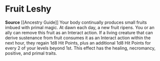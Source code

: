 ﻿---
id: '100'
name: Fruit Leshy
rarity: Common
source: '[[DATABASE/source/Ancestry Guide|Ancestry Guide]]'
trait: null
type: Heritage

---
# Fruit Leshy

**Source** [[Ancestry Guide]] 
Your body continually produces small fruits imbued with primal magic. At dawn each day, a new fruit ripens. You or an ally can remove this fruit as an Interact action. If a living creature that can derive sustenance from fruit consumes it as an Interact action within the next hour, they regain 1d8 Hit Points, plus an additional 1d8 Hit Points for every 2 of your levels beyond 1st. This effect has the healing, necromancy, positive, and primal traits.